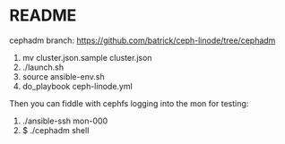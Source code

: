 # README

cephadm branch: https://github.com/batrick/ceph-linode/tree/cephadm

1. mv cluster.json.sample cluster.json
2. ./launch.sh
3. source ansible-env.sh
4. do_playbook ceph-linode.yml

Then you can fiddle with cephfs logging into the mon for testing:

1. ./ansible-ssh mon-000
2. $ ./cephadm shell

